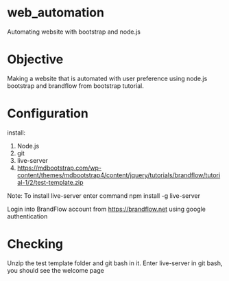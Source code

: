 # web_automation
Automating website with bootstrap and node.js

# Objective
Making a website that is automated with user preference using node.js bootstrap and brandflow
from bootstrap tutorial.

# Configuration
install: 
1. Node.js
2. git
3. live-server
4. https://mdbootstrap.com/wp-content/themes/mdbootstrap4/content/jquery/tutorials/brandflow/tutorial-1/2/test-template.zip

Note: To install live-server enter command
npm install -g live-server

Login into BrandFlow account from https://brandflow.net using google authentication

# Checking
Unzip the test template folder and git bash in it. Enter live-server in git bash, you should see 
the welcome page
